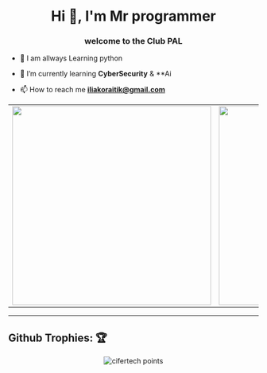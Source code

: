 <h1 align="center">Hi 👋, I'm Mr programmer</h1>
<h3 align="center">welcome to the Club PAL</h3>


- 🔭 I am allways Learning python

- 📡 I’m currently learning **CyberSecurity** & **Ai

- 📫 How to reach me **iliakoraitik@gmail.com**
 
<center>
    <table>
        <tr>
            <td>
                <img width="400px" align="center" src="https://github-readme-stats.vercel.app/api?username=mrprogramm3r&show_icons=true&theme=react&hide_border=true" />
            </td>
            <td>
                <img width="400px" align="center" src="http://github-readme-streak-stats.herokuapp.com?user=mrprogramm3r&theme=react&hide_border=true" />
            </td>
        </tr>
    </table>
</center>  

---

## Github Trophies: 🏆️

<p align="center">
    <img src="https://github-profile-trophy.vercel.app/?username=mrprogramm3r&theme=nord&hide_border=true&no-frame=true&row=1&column=7" alt="cifertech points"/>
</p>
